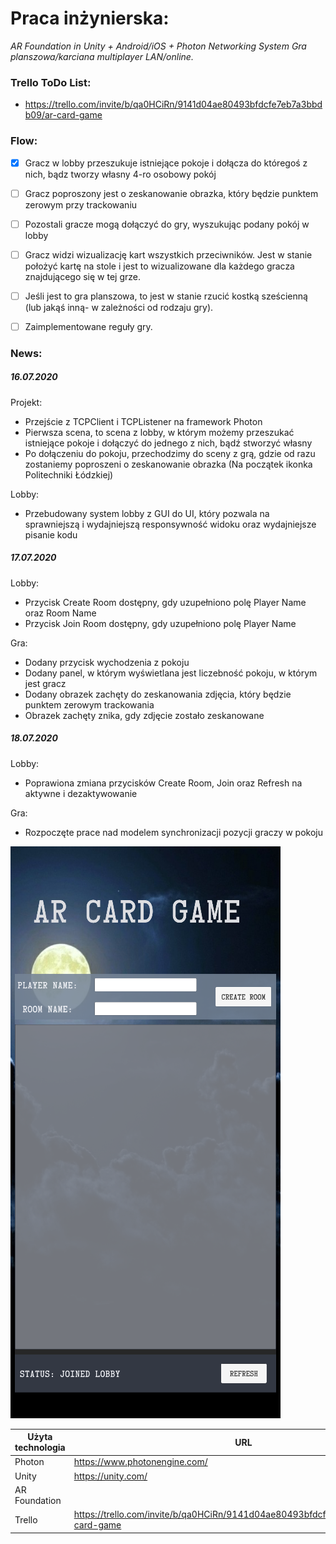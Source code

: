 ﻿# Praca inżynierska:
*AR Foundation in Unity + Android/iOS + Photon Networking System*
*Gra planszowa/karciana multiplayer LAN/online.*

### Trello ToDo List:
- https://trello.com/invite/b/qa0HCiRn/9141d04ae80493bfdcfe7eb7a3bbdb09/ar-card-game

### Flow:
- [x] Gracz w lobby przeszukuje istniejące pokoje i dołącza do któregoś z nich, bądz tworzy własny 4-ro osobowy pokój
- [ ] Gracz poproszony jest o zeskanowanie obrazka, który będzie punktem zerowym przy trackowaniu
- [ ] Pozostali gracze mogą dołączyć do gry, wyszukując podany pokój w lobby
- [ ] Gracz widzi wizualizację kart wszystkich przeciwników. Jest w stanie położyć kartę na stole i jest to wizualizowane dla każdego gracza znajdującego się w tej grze.
- [ ] Jeśli jest to gra planszowa, to jest w stanie rzucić kostką sześcienną (lub jakąś inną- w zależności od rodzaju gry).
- [ ] Zaimplementowane reguły gry.


### News:
##### *16.07.2020*
Projekt:
- Przejście z TCPClient i TCPListener na framework Photon
- Pierwsza scena, to scena z lobby, w którym możemy przeszukać istniejące pokoje i dołączyć do jednego z nich, bądź stworzyć własny
- Po dołączeniu do pokoju, przechodzimy do sceny z grą, gdzie od razu zostaniemy poproszeni o zeskanowanie obrazka (Na początek ikonka Politechniki Łódzkiej)

Lobby:
- Przebudowany system lobby z GUI do UI, który pozwala na sprawniejszą i wydajniejszą responsywność widoku oraz wydajniejsze pisanie kodu


##### *17.07.2020*
Lobby:
- Przycisk Create Room dostępny, gdy uzupełniono polę Player Name oraz Room Name
- Przycisk Join Room dostępny, gdy uzupełniono polę Player Name

Gra:
- Dodany przycisk wychodzenia z pokoju
- Dodany panel, w którym wyświetlana jest liczebność pokoju, w którym jest gracz
- Dodany obrazek zachęty do zeskanowania zdjęcia, który będzie punktem zerowym trackowania
- Obrazek zachęty znika, gdy zdjęcie zostało zeskanowane


##### *18.07.2020*
Lobby:
- Poprawiona zmiana przycisków Create Room, Join oraz Refresh na aktywne i dezaktywowanie

Gra:
- Rozpoczęte prace nad modelem synchronizacji pozycji graczy w pokoju


![Lobby image](https://github.com/bakpawel103/ARcardGame/blob/Networking/images/Lobby.png)


| Użyta technologia | URL |
| ------ | ------ |
| Photon | https://www.photonengine.com/ |
| Unity | https://unity.com/ |
| AR Foundation |  |
| Trello | https://trello.com/invite/b/qa0HCiRn/9141d04ae80493bfdcfe7eb7a3bbdb09/ar-card-game |